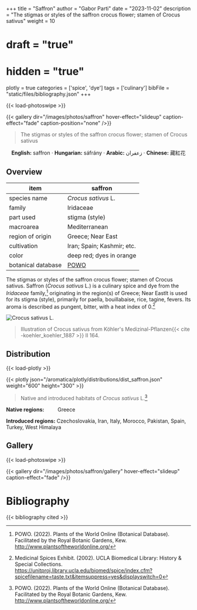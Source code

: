 +++
title = "Saffron"
author = "Gabor Parti"
date = "2023-11-02"
description = "The stigmas or styles of the saffron crocus flower; stamen of Crocus sativus"
weight = 10
# draft = "true"
# hidden = "true"
plotly = true
categories = ['spice', 'dye']
tags = ['culinary']
bibFile = "static/files/bibliography.json"
+++

{{< load-photoswipe >}}

{{< gallery dir="/images/photos/saffron" hover-effect="slideup" caption-effect="fade" caption-position="none" />}}

>The stigmas or styles of the saffron crocus flower; stamen of Crocus sativus

<center>

**English:** saffron · **Hungarian:** sáfrány · **Arabic:** <span class="arabic-text" dir="rtl">زعفران</span> · **Chinese:** <span class="chinese-text">藏紅花</span>

</center>

## Overview

|       item       |                      saffron                      |
|------------------|---------------------------------------------------|
|   species name   |                *Crocus sativus* L.                |
|      family      |                     Iridaceae                     |
|     part used    |                   stigma (style)                  |
|     macroarea    |                   Mediterranean                   |
| region of origin |                 Greece; Near East                 |
|    cultivation   |             Iran; Spain; Kashmir; etc.            |
|       color      |              deep red; dyes in orange             |
|botanical database|[POWO](https://powo.science.kew.org/taxon/436688-1)|

The stigmas or styles of the saffron crocus flower; stamen of Crocus sativus. Saffron (*Crocus sativus* L.) is a culinary spice and dye from the *Iridaceae* family,[^powo] originating in the region(s) of Greece; Near EastIt is used for its stigma (style), primarily for paella, bouillabaise, rice, tagine, fevers. Its aroma is described as pungent, bitter, with a heat index of 0.[^ucla_medicinal_2002]

![*Crocus sativus* L.](/images/illustrations/saffron.png?width=50rem "Illustration of Crocus sativus from Köhler's Medizinal-Pflanzen")

>Illustration of Crocus sativus from Köhler's Medizinal-Pflanzen{{< cite -koehler_koehler_1887 >}} II 164.

## Distribution

{{< load-plotly >}}

{{< plotly json="/aromatica/plotly/distributions/dist_saffron.json" weight="600" height="300" >}}

>Native and introduced habitats of *Crocus sativus* L.[^powo]

<p style="text-align:left;">

**Native regions:** &ensp; &ensp; &ensp; Greece

**Introduced regions:** Czechoslovakia, Iran, Italy, Morocco, Pakistan, Spain, Turkey, West Himalaya

</p>

## Gallery

{{< load-photoswipe >}}

{{< gallery dir="/images/photos/saffron/gallery" hover-effect="slideup" caption-effect="fade" />}}

[^powo]: POWO. (2022). Plants of the World Online (Botanical Database). Facilitated by the Royal Botanic Gardens, Kew. http://www.plantsoftheworldonline.org/
[^ucla_medicinal_2002]: Medicinal Spices Exhibit. (2002). UCLA Biomedical Library: History & Special Collections. https://unitproj.library.ucla.edu/biomed/spice/index.cfm?spicefilename=taste.txt&itemsuppress=yes&displayswitch=0



# Bibliography

{{< bibliography cited >}}

